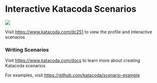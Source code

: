 # Interactive Katacoda Scenarios

[![](http://shields.katacoda.com/katacoda/dc251/count.svg)](https://www.katacoda.com/dc251 "Get your profile on Katacoda.com")

Visit https://www.katacoda.com/dc251 to view the profile and interactive scenarios

### Writing Scenarios
Visit https://www.katacoda.com/docs to learn more about creating Katacoda scenarios

For examples, visit https://github.com/katacoda/scenario-example
